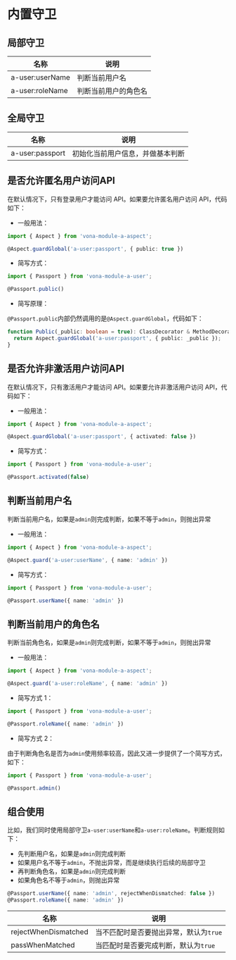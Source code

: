 # 内置守卫

## 局部守卫

|名称|说明|
|--|--|
|a-user:userName|判断当前用户名|
|a-user:roleName|判断当前用户的角色名|

## 全局守卫

|名称|说明|
|--|--|
|a-user:passport|初始化当前用户信息，并做基本判断|

## 是否允许匿名用户访问API

在默认情况下，只有登录用户才能访问 API。如果要允许匿名用户访问 API，代码如下：

* 一般用法：

``` typescript
import { Aspect } from 'vona-module-a-aspect';

@Aspect.guardGlobal('a-user:passport', { public: true })
```

* 简写方式：

``` typescript
import { Passport } from 'vona-module-a-user';

@Passport.public()
```

* 简写原理：

`@Passport.public`内部仍然调用的是`@Aspect.guardGlobal`，代码如下：

``` typescript
function Public(_public: boolean = true): ClassDecorator & MethodDecorator {
  return Aspect.guardGlobal('a-user:passport', { public: _public });
}
```

## 是否允许非激活用户访问API

在默认情况下，只有激活用户才能访问 API。如果要允许非激活用户访问 API，代码如下：

* 一般用法：

``` typescript
import { Aspect } from 'vona-module-a-aspect';

@Aspect.guardGlobal('a-user:passport', { activated: false })
```

* 简写方式：

``` typescript
import { Passport } from 'vona-module-a-user';

@Passport.activated(false)
```

## 判断当前用户名

判断当前用户名，如果是`admin`则完成判断，如果不等于`admin`，则抛出异常

* 一般用法：

``` typescript
import { Aspect } from 'vona-module-a-aspect';

@Aspect.guard('a-user:userName', { name: 'admin' })
```

* 简写方式：

``` typescript
import { Passport } from 'vona-module-a-user';

@Passport.userName({ name: 'admin' })
```

## 判断当前用户的角色名

判断当前角色名，如果是`admin`则完成判断，如果不等于`admin`，则抛出异常

* 一般用法：

``` typescript
import { Aspect } from 'vona-module-a-aspect';

@Aspect.guard('a-user:roleName', { name: 'admin' })
```

* 简写方式 1：

``` typescript
import { Passport } from 'vona-module-a-user';

@Passport.roleName({ name: 'admin' })
```

* 简写方式 2：

由于判断角色名是否为`admin`使用频率较高，因此又进一步提供了一个简写方式，如下：

``` typescript
import { Passport } from 'vona-module-a-user';

@Passport.admin()
```

## 组合使用

比如，我们同时使用局部守卫`a-user:userName`和`a-user:roleName`。判断规则如下：

- 先判断用户名，如果是`admin`则完成判断
- 如果用户名不等于`admin`，不抛出异常，而是继续执行后续的局部守卫
- 再判断角色名，如果是`admin`则完成判断
- 如果角色名不等于`admin`，则抛出异常

``` typescript
@Passport.userName({ name: 'admin', rejectWhenDismatched: false })
@Passport.roleName({ name: 'admin' })
```

|名称|说明|
|--|--|
|rejectWhenDismatched|当不匹配时是否要抛出异常，默认为`true`|
|passWhenMatched|当匹配时是否要完成判断，默认为`true`|
